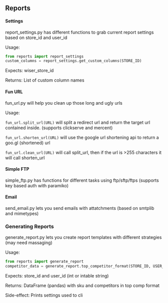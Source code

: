 
## Reports

####  Settings

report_settings.py has different functions to grab current report settings based on store_id and user_id

Usage:
```py
from reports import report_settings
custom_columns = report_settings.get_custom_columns(STORE_ID)
```
Expects: wiser_store_id

Returns: List of custom column names

#### Fun URL

fun_url.py will help you clean up those long and ugly urls

Usage:

`fun_url.split_url(URL)` will split a redirect url and return the target url contained inside. (supports clickserve and mercent)

`fun_url.shorten_url(URL)` will use the google url shortening api to return a goo.gl (shortened) url

`fun_url.clean_url(URL)` will call split_url, then if the url is >255 characters it will call shorten_url

####  Simple FTP

simple_ftp.py has functions for different tasks using ftp/sftp/ftps (supports key based auth with paramiko)

####  Email

send_email.py lets you send emails with attatchments (based on smtplib and mimetypes)

###  Generating Reports

generate_report.py lets you create report templates with different strategies (may need massaging)

Usage:
```py
from reports import generate_report
competitor_data = generate_report.top_competitor_format(STORE_ID, USER_ID)
```
Expects: store_id and user_id (int or intable string)

Returns: DataFrame (pandas) with sku and competitors in top comp format

Side-effect: Prints settings used to cli
